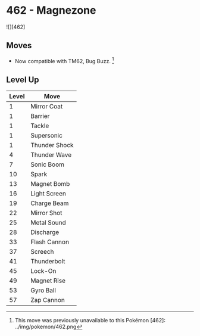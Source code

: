 # 462 - Magnezone
![][462]

## Moves

 - Now compatible with TM62, Bug Buzz. [^1]

## Level Up

Level | Move
---   | ---
  1   | Mirror Coat
  1   | Barrier
  1   | Tackle
  1   | Supersonic
  1   | Thunder Shock
  4   | Thunder Wave
  7   | Sonic Boom
 10   | Spark
 13   | Magnet Bomb
 16   | Light Screen
 19   | Charge Beam
 22   | Mirror Shot
 25   | Metal Sound
 28   | Discharge
 33   | Flash Cannon
 37   | Screech
 41   | Thunderbolt
 45   | Lock-On
 49   | Magnet Rise
 53   | Gyro Ball
 57   | Zap Cannon

[^1]: This move was previously unavailable to this Pokémon
[462]: ../img/pokemon/462.png
